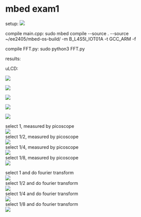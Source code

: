 # mbed exam1
setup:
![](https://i.imgur.com/TWMlw0W.jpg)

compile main.cpp:
sudo mbed compile --source . --source ~/ee2405/mbed-os-build/ -m B_L4S5I_IOT01A -t GCC_ARM -f

compile FFT.py:
sudo python3 FFT.py

results:

uLCD:

![](https://i.imgur.com/LB70fsp.jpg)

![](https://i.imgur.com/KHTLcxZ.jpg)

![](https://i.imgur.com/s6hd3QD.jpg)

![](https://i.imgur.com/FNazBFL.jpg)

![](https://i.imgur.com/7a5f7lY.jpg)

select 1, measured by picoscope  
![](https://i.imgur.com/0gRYMrB.png)  
select 1/2, measured by picoscope  
![](https://i.imgur.com/z0Wy0Jg.png)  
select 1/4, measured by picoscope  
![](https://i.imgur.com/m11WX4P.png)  
select 1/8, measured by picoscope  
![](https://i.imgur.com/6djqDne.png)  

select 1 and do fourier transform  
![](https://i.imgur.com/7UbjwIg.png)  
select 1/2 and do fourier transform  
![](https://i.imgur.com/vW53lrA.png)  
select 1/4 and do fourier transform  
![](https://i.imgur.com/g3pjyry.png)  
select 1/8 and do fourier transform  
![](https://i.imgur.com/epLaER8.png)  

